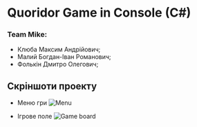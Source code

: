 # Quoridor Game in Console (C#)

### Team Mike:
* Клюба Максим Андрійович;
* Малий Богдан-Іван Романович;
* Фолькін Дмитро Олегович;

## Скріншоти проекту
- Меню гри
![Menu](https://github.com/MaxKliuba/QuoridorConsole/blob/master/img/img1.jpg?raw=true)

- Ігрове поле
![Game board](https://github.com/MaxKliuba/QuoridorConsole/blob/master/img/img2.jpg?raw=true)